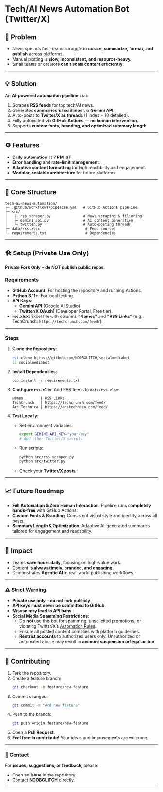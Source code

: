 
# Tech/AI News Automation Bot (Twitter/X)


## 🚀 Problem
- News spreads fast; teams struggle to **curate, summarize, format, and publish** across platforms.
- Manual posting is **slow, inconsistent, and resource-heavy**.
- Small teams or creators **can’t scale content efficiently**.

---

## 💡 Solution
An **AI-powered automation pipeline** that:
1. Scrapes **RSS feeds** for top tech/AI news.
2. Generates **summaries & headlines** via **Gemini API**.
3. Auto-posts to **Twitter/X as threads** (1 index + 10 detailed).
4. Fully automated via **GitHub Actions** — **no human intervention**.
5. Supports **custom fonts, branding, and optimized summary length**.

---

## ⚙️ Features
- **Daily automation** at **7 PM IST**.
- **Error handling** and **rate-limit management**.
- **Adaptive content formatting** for high readability and engagement.
- **Modular, scalable architecture** for future platforms.

---

## 📁 Core Structure
```
tech-ai-news-automation/
├─ .github/workflows/pipeline.yml   # GitHub Actions pipeline
├─ src/
│   ├─ rss_scraper.py               # News scraping & filtering
│   ├─ gemini_api.py                # AI content generation
│   └─ twitter.py                   # Auto-posting threads
├─ data/rss.xlsx                     # Feed sources
└─ requirements.txt                  # Dependencies
```

---

## 🛠️ Setup (Private Use Only)
**Private Fork Only** – **do NOT publish public repos**.

### Requirements
- **GitHub Account**: For hosting the repository and running Actions.
- **Python 3.11+**: For local testing.
- **API Keys**:
  - **Gemini API** (Google AI Studio).
  - **Twitter/X OAuth1** (Developer Portal, Free tier).
- **rss.xlsx**: Excel file with columns **"Names"** and **"RSS Links"** (e.g., TechCrunch: `https://techcrunch.com/feed/`).

---

### Steps
1. **Clone the Repository**:
   ```bash
   git clone https://github.com/NOOBGLITCH/socialmediabot
   cd socialmediabot
   ```

2. **Install Dependencies**:
   ```bash
   pip install -r requirements.txt
   ```

3. **Configure `rss.xlsx`**:
   Add RSS feeds to `data/rss.xlsx`:
   ```
   Names        | RSS Links
   TechCrunch   | https://techcrunch.com/feed/
   Ars Technica | https://arstechnica.com/feed/
   ```

4. **Test Locally**:
   - Set environment variables:
     ```bash
     export GEMINI_API_KEY="your-key"
     # Add other Twitter/X secrets
     ```
   - Run scripts:
     ```bash
     python src/rss_scraper.py
     python src/twitter.py
     ```
   - Check your **Twitter/X posts**.

---

## 📈 Future Roadmap
- **Full Automation & Zero Human Interaction**:
  Pipeline runs **completely hands-free** with GitHub Actions.
- **Custom Fonts & Branding**:
  Consistent visual style and identity across all posts.
- **Summary Length & Optimization**:
  Adaptive AI-generated summaries tailored for engagement and readability.

---

## 🎯 Impact
- Teams **save hours daily**, focusing on high-value work.
- Content is **always timely, branded, and engaging**.
- Demonstrates **Agentic AI** in real-world publishing workflows.

---

### ⚠️ Strict Warning
- **Private use only** – **do not fork publicly**.
- **API keys must never be committed to GitHub**.
- **Misuse may lead to API bans**.
- **Social Media Spamming Restrictions**:
  - Do **not** use this bot for spamming, unsolicited promotions, or violating Twitter/X’s [Automation Rules](https://help.twitter.com/en/rules-and-policies/twitter-automation).
  - Ensure all posted content complies with platform guidelines.
  - **Restrict accounts** to authorized users only. Unauthorized or automated abuse may result in **account suspension or legal action**.


---

## 🤝 Contributing
1. Fork the repository.
2. Create a feature branch:
   ```bash
   git checkout -b feature/new-feature
   ```
3. Commit changes:
   ```bash
   git commit -m "Add new feature"
   ```
4. Push to the branch:
   ```bash
   git push origin feature/new-feature
   ```
5. Open a **Pull Request**.
6. **Feel free to contribute!** Your ideas and improvements are welcome.

---

### 📧 Contact
For **issues, suggestions, or feedback**, please:
- Open an **issue** in the repository.
- Contact **NOOBGLITCH** directly.
---
